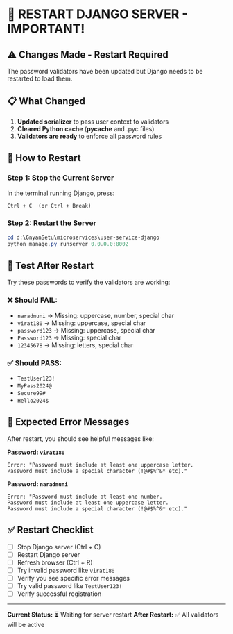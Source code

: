 # 🚀 RESTART DJANGO SERVER - IMPORTANT!

## ⚠️ Changes Made - Restart Required

The password validators have been updated but Django needs to be restarted to load them.

## 📋 What Changed

1. **Updated serializer** to pass user context to validators
2. **Cleared Python cache** (__pycache__ and .pyc files)
3. **Validators are ready** to enforce all password rules

## 🔄 How to Restart

### Step 1: Stop the Current Server
In the terminal running Django, press:
```
Ctrl + C  (or Ctrl + Break)
```

### Step 2: Restart the Server
```powershell
cd d:\GnyanSetu\microservices\user-service-django
python manage.py runserver 0.0.0.0:8002
```

## 🧪 Test After Restart

Try these passwords to verify the validators are working:

### ❌ Should FAIL:
- `naradmuni` → Missing: uppercase, number, special char
- `virat180` → Missing: uppercase, special char  
- `password123` → Missing: uppercase, special char
- `Password123` → Missing: special char
- `12345678` → Missing: letters, special char

### ✅ Should PASS:
- `TestUser123!`
- `MyPass2024@`
- `Secure99#`
- `Hello2024$`

## 📝 Expected Error Messages

After restart, you should see helpful messages like:

**Password: `virat180`**
```
Error: "Password must include at least one uppercase letter. 
Password must include a special character (!@#$%^&* etc)."
```

**Password: `naradmuni`**
```
Error: "Password must include at least one number. 
Password must include at least one uppercase letter. 
Password must include a special character (!@#$%^&* etc)."
```

## ✅ Restart Checklist

- [ ] Stop Django server (Ctrl + C)
- [ ] Restart Django server
- [ ] Refresh browser (Ctrl + R)
- [ ] Try invalid password like `virat180`
- [ ] Verify you see specific error messages
- [ ] Try valid password like `TestUser123!`
- [ ] Verify successful registration

---

**Current Status:** ⏳ Waiting for server restart
**After Restart:** ✅ All validators will be active
